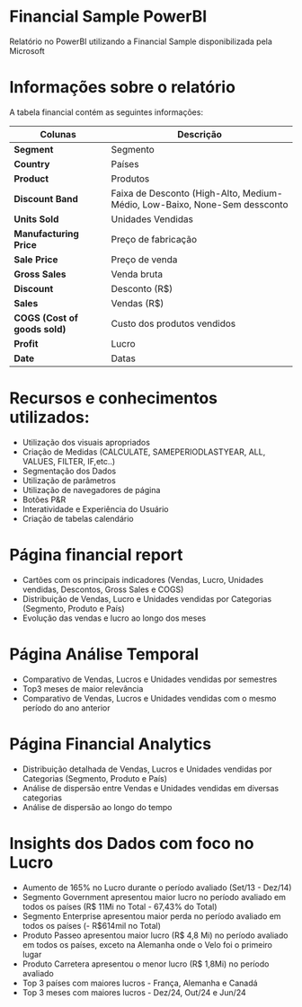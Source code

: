 # Financial Sample PowerBI  

Relatório no PowerBI utilizando a Financial Sample disponibilizada pela Microsoft


# Informações sobre o relatório

A tabela financial contém as seguintes informações:

|Colunas|Descrição|
|-----|-----|
|**Segment**|Segmento|
|**Country**|Países|
|**Product**|Produtos|
|**Discount Band**|Faixa de Desconto (High-Alto, Medium-Médio, Low-Baixo, None-Sem dessconto|
|**Units Sold**|Unidades Vendidas|
|**Manufacturing Price**|Preço de fabricação|
|**Sale Price**|Preço de venda|
|**Gross Sales**|Venda bruta|
|**Discount**|Desconto (R$)|
|**Sales**|Vendas (R$)|
|**COGS (Cost of goods sold)**|Custo dos produtos vendidos|
|**Profit**|Lucro|
|**Date**|Datas|


# Recursos e conhecimentos utilizados:
- Utilização dos visuais apropriados 
- Criação de Medidas (CALCULATE, SAMEPERIODLASTYEAR, ALL, VALUES, FILTER, IF,etc..)
- Segmentação dos Dados
- Utilização de parâmetros
- Utilização de navegadores de página
- Botões P&R
- Interatividade e Experiência do Usuário
- Criação de tabelas calendário



# Página financial report
- Cartões com os principais indicadores (Vendas, Lucro, Unidades vendidas, Descontos, Gross Sales e COGS)
- Distribuição de Vendas, Lucro e Unidades vendidas por Categorias (Segmento, Produto e País)
- Evolução das vendas e lucro ao longo dos meses


# Página Análise Temporal
- Comparativo de Vendas, Lucros e Unidades vendidas por semestres
- Top3 meses de maior relevância
- Comparativo de Vendas, Lucros e Unidades vendidas com o mesmo período do ano anterior

# Página Financial Analytics
- Distribuição detalhada de Vendas, Lucros e Unidades vendidas por Categorias (Segmento, Produto e País)
- Análise de dispersão entre Vendas e Unidades vendidas em diversas categorias
- Análise de dispersão ao longo do tempo


# Insights dos Dados com foco no Lucro

- Aumento de 165% no Lucro durante o período avaliado (Set/13 - Dez/14)
- Segmento Government apresentou maior lucro no período avaliado em todos os países (R$ 11Mi no Total - 67,43% do Total)
- Segmento Enterprise apresentou maior perda no período avaliado em todos os países (- R$614mil no Total)
-  Produto Passeo apresentou maior lucro (R$ 4,8 Mi) no período avaliado em todos os países, exceto na Alemanha onde o Velo foi o primeiro lugar
-  Produto Carretera apresentou o menor lucro (R$ 1,8Mi) no período avaliado
- Top 3 países com maiores lucros - França, Alemanha e Canadá
- Top 3 meses com maiores lucros - Dez/24, Out/24 e Jun/24

